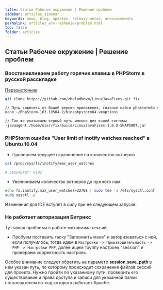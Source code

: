 ```yaml
---
title: Статьи Рабочее окружение | Решение проблем
sidebar: articles_sidebar
keywords: news, blog, updates, release notes, announcements
permalink: articles_env-reshenie-problem.html
toc: false
folder: articles
---
```


## Статьи Рабочее окружение | Решение проблем

### Восстанавливаем работу горячих клавиш в PHPStorm в русской расскладке

[Первоисточник](https://www.kobzarev.com/soft/chinim-goryachie-klavishi-phpstorm-v-russkoy-raskladke-pod-ubuntu/)

```bash
git clone https://github.com/zheludkovm/LinuxJavaFixes.git fix

// Путь зависить от Вашей версии приложения, главное найти phpstorm64.vmoptions
nano ~/PhpStorm-163.10504.2/bin/phpstorm64.vmoptions

// Так же указываем верный путь именно для вашей системы
-javaagent:/home/user/fix/build/LinuxJavaFixes-1.0.0-SNAPSHOT.jar
```

### PHPStorm ошибка "User limit of inotify watches reached" в Ubuntu 16.04

* Проверяем текущее ограничение на количество вотчеров

```bash
cat /proc/sys/fs/inotify/max_user_watches

# результат: 8192
```

* Увеличиваем количество вотчеров до нужного нам

```bash
echo fs.inotify.max_user_watches=32768 | sudo tee -a /etc/sysctl.conf
sudo sysctl -p
```

Изменения для IDE вступят в силу при её следующем запуске.

### Не работает авторизация Битрикс

Тут явная проблема в работе механизма сессий

* Пробуем поставить галку "Запомнить меня" и авторизоваться с ней, если получилось, тогда идем в ```Настройки -> Производительность -> PHP -> Настройки PHP```, далее ищем группу настроек "session" и проверяем корректность настроек.

Особое внимание следует обратить на параметр **session.save_path** в нем указан путь, по которому происходит сохранение файлов сессий для проекта. Нужно пройти по указанному пути, проверить его существование и права доступа и записи для указанной папки пользователем из-под которого работает Apache.
